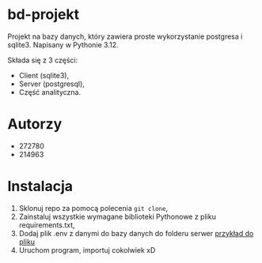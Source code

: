# bd-projekt
Projekt na bazy danych, który zawiera proste wykorzystanie postgresa i sqlite3. Napisany w Pythonie 3.12.

Składa się z 3 części:
- Client (sqlite3),
- Server (postgresql),
- Część analityczna.

# Autorzy
- 272780
- 214963

# Instalacja
1. Sklonuj repo za pomocą polecenia `git clone`,
2. Zainstaluj wszystkie wymagane biblioteki Pythonowe z pliku requirements.txt,
3. Dodaj plik .env z danymi do bazy danych do folderu serwer [przykład do pliku](./.env_example.txt)
4. Uruchom program, importuj cokolwiek xD
